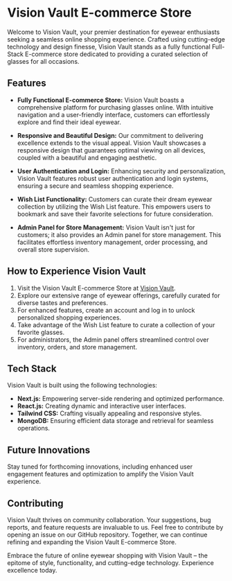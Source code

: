 # Vision Vault E-commerce Store

Welcome to Vision Vault, your premier destination for eyewear enthusiasts seeking a seamless online shopping experience. Crafted using cutting-edge technology and design finesse, Vision Vault stands as a fully functional Full-Stack E-commerce store dedicated to providing a curated selection of glasses for all occasions.

## Features

- **Fully Functional E-commerce Store:** Vision Vault boasts a comprehensive platform for purchasing glasses online. With intuitive navigation and a user-friendly interface, customers can effortlessly explore and find their ideal eyewear.

- **Responsive and Beautiful Design:** Our commitment to delivering excellence extends to the visual appeal. Vision Vault showcases a responsive design that guarantees optimal viewing on all devices, coupled with a beautiful and engaging aesthetic.

- **User Authentication and Login:** Enhancing security and personalization, Vision Vault features robust user authentication and login systems, ensuring a secure and seamless shopping experience.

- **Wish List Functionality:** Customers can curate their dream eyewear collection by utilizing the Wish List feature. This empowers users to bookmark and save their favorite selections for future consideration.

- **Admin Panel for Store Management:** Vision Vault isn't just for customers; it also provides an Admin panel for store management. This facilitates effortless inventory management, order processing, and overall store supervision.

## How to Experience Vision Vault

1. Visit the Vision Vault E-commerce Store at [Vision Vault](https://www.vision-vault-front.vercel.app).
2. Explore our extensive range of eyewear offerings, carefully curated for diverse tastes and preferences.
3. For enhanced features, create an account and log in to unlock personalized shopping experiences.
4. Take advantage of the Wish List feature to curate a collection of your favorite glasses.
5. For administrators, the Admin panel offers streamlined control over inventory, orders, and store management.

## Tech Stack

Vision Vault is built using the following technologies:

- **Next.js:** Empowering server-side rendering and optimized performance.
- **React.js:** Creating dynamic and interactive user interfaces.
- **Tailwind CSS:** Crafting visually appealing and responsive styles.
- **MongoDB:** Ensuring efficient data storage and retrieval for seamless operations.

## Future Innovations

Stay tuned for forthcoming innovations, including enhanced user engagement features and optimization to amplify the Vision Vault experience.

## Contributing

Vision Vault thrives on community collaboration. Your suggestions, bug reports, and feature requests are invaluable to us. Feel free to contribute by opening an issue on our GitHub repository. Together, we can continue refining and expanding the Vision Vault E-commerce Store.

Embrace the future of online eyewear shopping with Vision Vault – the epitome of style, functionality, and cutting-edge technology. Experience excellence today.